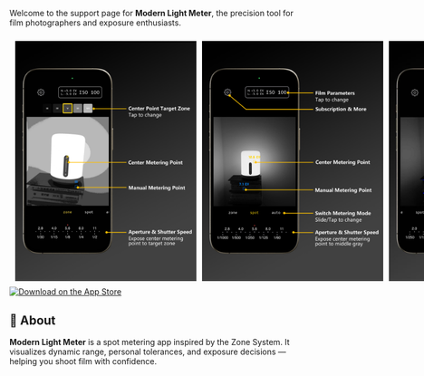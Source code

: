 Welcome to the support page for **Modern Light Meter**, the precision tool for film photographers and exposure enthusiasts.

<div align="center" style="display: flex; justify-content: space-around; gap: 10px; padding: 10px;">
  <img src="zone.jpg" width="320" />
  <img src="spot.jpg" width="320" />
  <img src="auto.jpg" width="320" />
</div>

<a href="https://apps.apple.com/app/id6743956497" target="_blank">
  <img src="https://tools.applemediaservices.com/api/badges/download-on-the-app-store/black/en-us?size=250x83" alt="Download on the App Store" style="max-width:100%;">
</a>

## 📌 About

**Modern Light Meter** is a spot metering app inspired by the Zone System. It visualizes dynamic range, personal tolerances, and exposure decisions — helping you shoot film with confidence.

